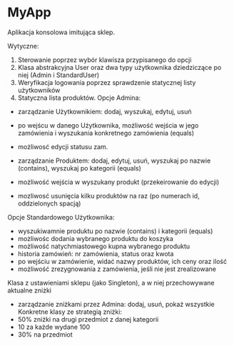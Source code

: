 # MyApp

Aplikacja konsolowa imitująca sklep.

Wytyczne:
1. Sterowanie poprzez wybór klawisza przypisanego do opcji
2. Klasa abstrakcyjna User oraz dwa typy użytkownika dziedziczące po niej (Admin i StandardUser)
3. Weryfikacja logowania poprzez sprawdzenie statycznej listy użytkowników
4. Statyczna lista produktów.
Opcje Admina:
- zarządzanie Użytkownikiem: dodaj, wyszukaj, edytuj, usuń
- po wejścu w danego Użytkownika, możliwość wejścia w jego zamówienia i wyszukania konkretnego zamówienia (equals)
- możliwosć edycji statusu zam.

- zarządzanie Produktem: dodaj, edytuj, usuń, wyszukaj po nazwie (contains), wyszukaj po kategorii (equals)
- możliwość wejścia w wyszukany produkt (przekeirowanie do edycji)
- mozliwosć usunięcia kilku produktów na raz (po numerach id, oddzielonych spacją)

Opcje Standardowego Użytkownika:
- wyszukiwamnie produktu po nazwie (contains) i kategorii (equals)
- możliwośc dodania wybranego produktu do koszyka
- możliwość natychmiastowego kupna wybranego produktu
- historia zamówień: nr zamówienia, status oraz kwota
- po wejściu w zamówienie, widać nazwy produktów, ich ceny oraz ilość
- możliwość zrezygnowania z zamówienia, jeśli nie jest zrealizowane

Klasa z ustawieniami sklepu (jako Singleton), a w niej przechowywane aktualne zniżki
- zarządzanie zniżkami przez Admina: dodaj, usuń, pokaż wszystkie
Konkretne klasy ze strategią zniżki:
- 50% zniżki na drugi przedmiot z danej kategorii
- 10 za każde wydane 100
- 30% na przedmiot
